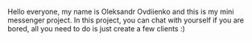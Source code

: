 Hello everyone, my name is Oleksandr Ovdiienko and this is my mini messenger project. In this project, you can chat with yourself if you are bored, all you need to do is just create a few clients :)
